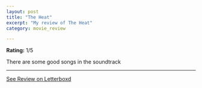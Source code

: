 ```yaml
---
layout: post
title: "The Heat"
excerpt: "My review of The Heat"
category: movie_review

---
```


**Rating:** 1/5

There are some good songs in the soundtrack

<hr>

[See Review on Letterboxd](https://boxd.it/1p8Bt9)
